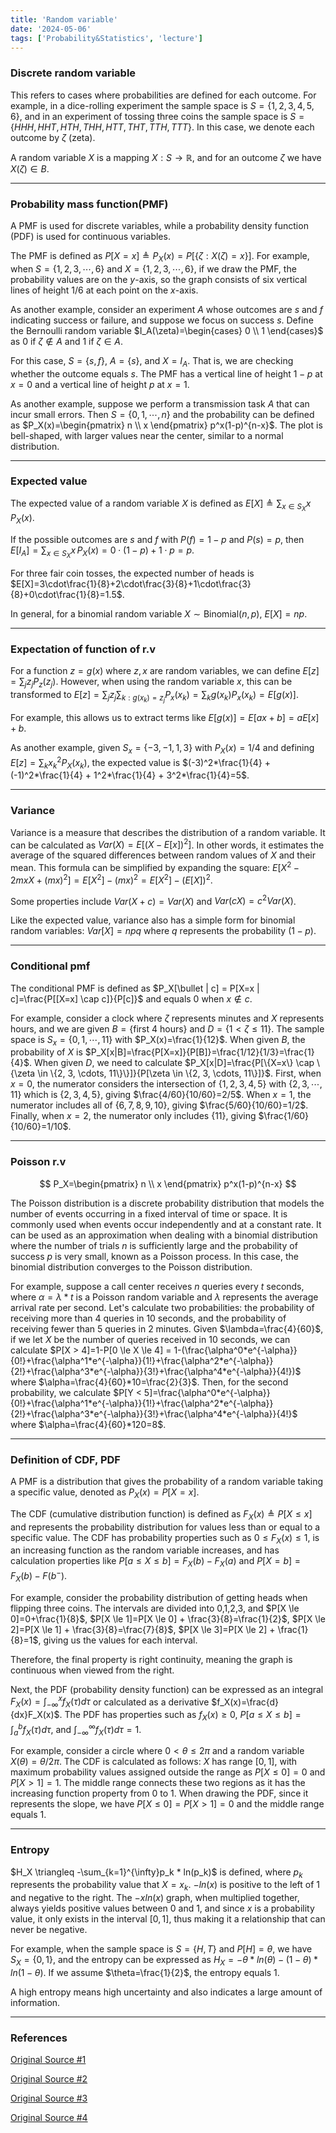 ```yaml
---
title: 'Random variable'
date: '2024-05-06'
tags: ['Probability&Statistics', 'lecture']
---
```


### Discrete random variable

This refers to cases where probabilities are defined for each outcome. For example, in a dice-rolling experiment the sample space is $S=\{1, 2, 3, 4, 5, 6\}$, and in an experiment of tossing three coins the sample space is $S=\{HHH, HHT, HTH, THH, HTT, THT, TTH, TTT\}$. In this case, we denote each outcome by $\zeta$ (zeta).

A random variable $X$ is a mapping $X : S \rightarrow \mathbb{R}$, and for an outcome $\zeta$ we have $X(\zeta) \in B$.

---

### Probability mass function(PMF)

A PMF is used for discrete variables, while a probability density function (PDF) is used for continuous variables.

The PMF is defined as $P[X=x] \triangleq P_X(x)=P[\{\zeta : X(\zeta)=x\}]$. For example, when $S=\{1, 2, 3, \cdots, 6\}$ and $X=\{1, 2, 3, \cdots, 6\}$, if we draw the PMF, the probability values are on the $y$-axis, so the graph consists of six vertical lines of height $1/6$ at each point on the $x$-axis.

As another example, consider an experiment $A$ whose outcomes are $s$ and $f$ indicating success or failure, and suppose we focus on success $s$. Define the Bernoulli random variable $I_A(\zeta)=\begin{cases} 0 \\ 1 \end{cases}$ as 0 if $\zeta \notin A$ and 1 if $\zeta \in A$.

For this case, $S=\{s,f\}$, $A=\{s\}$, and $X=I_A$. That is, we are checking whether the outcome equals $s$. The PMF has a vertical line of height $1-p$ at $x=0$ and a vertical line of height $p$ at $x=1$.

As another example, suppose we perform a transmission task $A$ that can incur small errors. Then $S=\{0, 1, \cdots, n\}$ and the probability can be defined as $P_X(x)=\begin{pmatrix} n \\ x \end{pmatrix} p^x(1-p)^{n-x}$. The plot is bell-shaped, with larger values near the center, similar to a normal distribution.

---

### Expected value

The expected value of a random variable $X$ is defined as $E[X] \triangleq \sum_{x \in S_X} x \, P_X(x)$.

If the possible outcomes are $s$ and $f$ with $P(f)=1-p$ and $P(s)=p$, then $E[I_A]=\sum_{x \in S_X} x \, P_X(x)=0\cdot(1-p)+1\cdot p=p$.

For three fair coin tosses, the expected number of heads is $E[X]=3\cdot\frac{1}{8}+2\cdot\frac{3}{8}+1\cdot\frac{3}{8}+0\cdot\frac{1}{8}=1.5$.

In general, for a binomial random variable $X\sim\mathrm{Binomial}(n,p)$, $E[X]=np$.

---

### Expectation of function of r.v

For a function $z = g(x)$ where $z, x$ are random variables, we can define $E[z]=\sum_j z_j P_z(z_j)$. However, when using the random variable $x$, this can be transformed to $E[z]=\sum_j z_j \sum_{k:g(x_k)=z_j} P_x(x_k)=\sum_k g(x_k)P_x(x_k)=E[g(x)]$.

For example, this allows us to extract terms like $E[g(x)]=E[ax+b]=aE[x]+b$.

As another example, given $S_x=\{-3, -1, 1, 3\}$ with $P_X(x)=1/4$ and defining $E[z]=\sum_k x_k^2 P_X(x_k)$, the expected value is $(-3)^2*\frac{1}{4} + (-1)^2*\frac{1}{4} + 1^2*\frac{1}{4} + 3^2*\frac{1}{4}=5$.

---

### Variance

Variance is a measure that describes the distribution of a random variable. It can be calculated as $Var(X)=E[(X-E[x])^2]$. In other words, it estimates the average of the squared differences between random values of $X$ and their mean. This formula can be simplified by expanding the square: $E[X^2-2mxX+(mx)^2]=E[X^2]-(mx)^2=E[X^2]-(E[X])^2$.

Some properties include $Var(X+c)=Var(X)$ and $Var(cX)=c^2Var(X)$.

Like the expected value, variance also has a simple form for binomial random variables: $Var[X]=npq$ where $q$ represents the probability $(1-p)$.

---

### Conditional pmf

The conditional PMF is defined as $P_X[\bullet | c] = P[X=x | c]=\frac{P[[X=x] \cap c]}{P[c]}$ and equals 0 when $x \notin c$.

For example, consider a clock where $\zeta$ represents minutes and $X$ represents hours, and we are given $B=\{\text{first 4 hours}\}$ and $D=\{1 < \zeta \le 11\}$. The sample space is $S_x=\{0, 1, \cdots, 11\}$ with $P_X(x)=\frac{1}{12}$. When given $B$, the probability of $X$ is $P_X[x|B]=\frac{P[X=x]}{P[B]}=\frac{1/12}{1/3}=\frac{1}{4}$. When given $D$, we need to calculate $P_X[x|D]=\frac{P[\{X=x\} \cap \{\zeta \in \{2, 3, \cdots, 11\}\}]}{P[\zeta \in \{2, 3, \cdots, 11\}]}$. First, when $x=0$, the numerator considers the intersection of $\{1,2,3,4,5\}$ with $\{2,3,\cdots,11\}$ which is $\{2,3,4,5\}$, giving $\frac{4/60}{10/60}=2/5$. When $x=1$, the numerator includes all of $\{6,7,8,9,10\}$, giving $\frac{5/60}{10/60}=1/2$. Finally, when $x=2$, the numerator only includes $\{11\}$, giving $\frac{1/60}{10/60}=1/10$.

---

### Poisson r.v

$$
P_X=\begin{pmatrix} 
n \\ x 
\end{pmatrix}
p^x(1-p)^{n-x}
$$

The Poisson distribution is a discrete probability distribution that models the number of events occurring in a fixed interval of time or space. It is commonly used when events occur independently and at a constant rate. It can be used as an approximation when dealing with a binomial distribution where the number of trials $n$ is sufficiently large and the probability of success $p$ is very small, known as a Poisson process. In this case, the binomial distribution converges to the Poisson distribution.

For example, suppose a call center receives $n$ queries every $t$ seconds, where $\alpha=\lambda * t$ is a Poisson random variable and $\lambda$ represents the average arrival rate per second. Let's calculate two probabilities: the probability of receiving more than 4 queries in 10 seconds, and the probability of receiving fewer than 5 queries in 2 minutes. Given $\lambda=\frac{4}{60}$, if we let $X$ be the number of queries received in 10 seconds, we can calculate $P[X > 4]=1-P[0 \le X \le 4] = 1-(\frac{\alpha^0*e^{-\alpha}}{0!}+\frac{\alpha^1*e^{-\alpha}}{1!}+\frac{\alpha^2*e^{-\alpha}}{2!}+\frac{\alpha^3*e^{-\alpha}}{3!}+\frac{\alpha^4*e^{-\alpha}}{4!})$ where $\alpha=\frac{4}{60}*10=\frac{2}{3}$. Then, for the second probability, we calculate $P[Y < 5]=\frac{\alpha^0*e^{-\alpha}}{0!}+\frac{\alpha^1*e^{-\alpha}}{1!}+\frac{\alpha^2*e^{-\alpha}}{2!}+\frac{\alpha^3*e^{-\alpha}}{3!}+\frac{\alpha^4*e^{-\alpha}}{4!}$ where $\alpha=\frac{4}{60}*120=8$.

---

### Definition of CDF, PDF

A PMF is a distribution that gives the probability of a random variable taking a specific value, denoted as $P_X(x)=P[X=x]$.

The CDF (cumulative distribution function) is defined as $F_X(x) \triangleq P[X \le x]$ and represents the probability distribution for values less than or equal to a specific value. The CDF has probability properties such as $0 \le F_X(x) \le 1$, is an increasing function as the random variable increases, and has calculation properties like $P[a \le X \le b]=F_X(b)-F_X(a)$ and $P[X=b]=F_X(b)-F(b^-)$.

For example, consider the probability distribution of getting heads when flipping three coins. The intervals are divided into 0,1,2,3, and $P[X \le 0]=0+\frac{1}{8}$, $P[X \le 1]=P[X \le 0] + \frac{3}{8}=\frac{1}{2}$, $P[X \le 2]=P[X \le 1] + \frac{3}{8}=\frac{7}{8}$, $P[X \le 3]=P[X \le 2] + \frac{1}{8}=1$, giving us the values for each interval.

Therefore, the final property is right continuity, meaning the graph is continuous when viewed from the right.

Next, the PDF (probability density function) can be expressed as an integral $F_X(x)=\int_{-\infty}^{x} f_X(\tau)d\tau$ or calculated as a derivative $f_X(x)=\frac{d}{dx}F_X(x)$. The PDF has properties such as $f_X(x) \ge 0$, $P[a \le X \le b]=\int_{a}^{b}f_X(\tau)d\tau$, and $\int_{-\infty}^{\infty}f_X(\tau)d\tau=1$.

For example, consider a circle where $0 < \theta \le 2\pi$ and a random variable $X(\theta)=\theta/2\pi$. The CDF is calculated as follows: $X$ has range $[0, 1]$, with maximum probability values assigned outside the range as $P[X \le 0]=0$ and $P[X > 1]=1$. The middle range connects these two regions as it has the increasing function property from 0 to 1. When drawing the PDF, since it represents the slope, we have $P[X \le 0]=P[X > 1]=0$ and the middle range equals 1.

---

### Entropy

$H_X \triangleq -\sum_{k=1}^{\infty}p_k * ln(p_k)$ is defined, where $p_k$ represents the probability value that $X=x_k$. $-ln(x)$ is positive to the left of 1 and negative to the right. The $-xln(x)$ graph, when multiplied together, always yields positive values between 0 and 1, and since $x$ is a probability value, it only exists in the interval $[0,1]$, thus making it a relationship that can never be negative.

For example, when the sample space is $S=\{H, T\}$ and $P[H]=\theta$, we have $S_X=\{0, 1\}$, and the entropy can be expressed as $H_X=-\theta*ln(\theta)-(1-\theta)*ln(1-\theta)$. If we assume $\theta=\frac{1}{2}$, the entropy equals 1.

A high entropy means high uncertainty and also indicates a large amount of information.

---

### References

[Original Source #1](https://www.youtube.com/watch?v=RbSVWHbu7c0&list=PL48-12jNeoLp-yn6k8bRTVdyYyJkALSvu&index=4)

[Original Source #2](https://www.youtube.com/watch?v=w8nXVk0rzKI&list=PL48-12jNeoLp-yn6k8bRTVdyYyJkALSvu&index=5)

[Original Source #3](https://www.youtube.com/watch?v=qD4EFFSYYec&list=PL48-12jNeoLp-yn6k8bRTVdyYyJkALSvu&index=6)

[Original Source #4](https://www.youtube.com/watch?v=n8K9QJVY_4Q&list=PL48-12jNeoLp-yn6k8bRTVdyYyJkALSvu&index=7)


